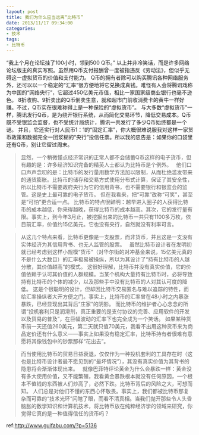 ```yaml
---
layout: post
title: 我们为什么应当远离“比特币”
date: 2013/11/17 09:34:00
categories: 
- 技术
tags: 
- 比特币
---
```


“我上个月在论坛挂了100小时，领到500 Q币。” 以上并非冷笑话，而是许多网络论坛版主的真实写照。虽然用Q币支付报酬曾一度被指违反《劳动法》，但似乎无碍这一虚拟货币的价值和支付能力。 Q币的拥有者除可以购买腾讯各种网络服务外，还可以以一个稳定的“汇率”很方便地将它兑换成真钱。难怪有人会将腾讯戏称为中国的“网络央行”，它超过450亿美元市值，相比一家国家级商业银行也毫不逊色。 8折收购、9折卖出的Q币倒卖生意，就和超市门前收消费卡的黄牛一样好赚。不过，Q币实在很难称得上是一种保险的“虚拟货币”。 与大多数“虚拟货币”一样，腾讯发行Q币，是为绕开银行系统，从而简化交易环节，降低交易成本。Q币既不受银监会监督，也不受统计局统计，腾讯一共发行了多少Q币始终都是一个谜。 并且，它还实行对人民币1：1的“固定汇率”，你大概很难说服我对这样一家货币政策和数据完全一团浆糊的“央行”投信任票。所以我的忠告是：如果你的口袋里还有Q币，别让它留过周末。   

> 显然，一个稍微懂点经济常识的正常人都不会储蓄Q币这样的电子货币，但有趣的是：许多经济知识完备的精英人士都认为比特币是个例外。   他们口口声声念叨的是：比特币的发行量用数学方法加以限制，从而杜绝滥发带来的通货膨胀。比特币的储存和交易方式使用分布式计算，保证了其安全性，所以比特币不需要政府央行为它的信用背书，也不需要银行和银监会的监管。这是史上最可靠的电子货币。 但在我看来，把“可靠”改称“可笑”，甚至是“可怕”更合适一点。 比特币的特点很鲜明：越早进入圈子的人获得比特币的成本越低，你来得越晚，获得比特币的成本越高。其次，它的发行量有限。事实上，到今年3月止，被挖掘出来的比特币一共只有1100多万枚，依目前汇率，价值约15亿美元。它也没有央行，自然就没有利率可言。   

> 从这几个特点来看，比特币更像是一支股票，而非货币，并且这是一支没有实体经济为其信用背书、也无人监管的股票。   虽然比特币设计者在发明初就已经考虑到这样小规模“货币”（对华尔街的对冲基金来说，15亿美元真的不是什么大数目）的汇率极易被操纵，所以为其设计了“持有比特币的人越分散，其价值越高”的模式。 这很好理解，比特币并没有真实价值，它的价值依赖于认可其价值的人群规模。当某个机构大量持有比特币时，必将导致持有比特币的个体的减少，以及那些手中没有比特币的人对其认可度的降低。 这是个很聪明的设计，但却因比特币交易匿名与难以追踪的特性，而给汇率操纵者大开方便之门。事实上，比特币的汇率曾在48小时之内暴涨暴跌，已经显现出其背后“庄家”的阴影。 而比特币的维护者心心念念的所谓“投机套利只是润滑剂，真正重要的是支付协议的完善、应用软件的开发以及贸易的普及”，在巨幅波动的汇率下也完全成为一个笑话。 如果某种货币前一天还值260美元，第二天就只值70美元，我看不出用这种货币来为商品定价还有什么意义——事实上如果没有稳定汇率，比特币持有者很难有意愿将其像钱包中的钞票那样“花出去”。   

> 而当使用比特币的贸易日益衰退，仅仅作为一种投机套利的工具存在时（这也是比特币设计者最不愿见到的“最坏情况”），其没有真实价值为其背书的隐患将会渐渐体现出来。   就像巴菲特评论黄金为什么会暴跌一样：黄金没有多大使用价值，又不能繁殖，我看黄金暴跌根本就没有任何原因，一个根本不值钱的东西被人们炒高了，必然下跌。比特币背后的风险之大，可想而知。 人们总是对他们不懂的东西心怀敬畏。事实上，我们都被比特币那复杂而可靠的“技术光环”闪瞎了眼，而看不清真相。当我们抛开那些令人头昏脑胀的数学知识和计算机技术，将比特币放在纯粹经济学的领域来研究，你觉得它真的是一种值得信任的货币吗？   

ref:<http://www.guifabu.com/?p=5136>
